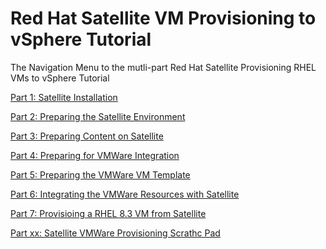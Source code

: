 # Red Hat Satellite VM Provisioning to vSphere Tutorial  

The Navigation Menu to the mutli-part Red Hat Satellite Provisioning RHEL VMs to vSphere Tutorial  

[Part 1: Satellite Installation](https://github.com/pslucas0212/Part1-Satellite-Install)

[Part 2: Preparing the Satellite Environment](https://github.com/pslucas0212/Part-2-Preparing-the-Satellite-Environment)  

[Part 3: Preparing Content on Satellite](https://github.com/pslucas0212/Part-3-Preparing-Content-on-Satellite)  

[Part 4: Preparing for VMWare Integration](https://github.com/pslucas0212/Part-4-Preparing-for-VMWare-Integration)

[Part 5: Preparing the VMWare VM Template](https://github.com/pslucas0212/Part-5-Perparing-the-VMWare-VM-Template)

[Part 6: Integrating the VMWare Resources with Satellite](https://github.com/pslucas0212/Part-6-TBN)

[Part 7: Provisioing a RHEL 8.3 VM from Satellite]()

[Part xx: Satellite VMWare Provisioning Scrathc Pad](https://github.com/pslucas0212/Part-X-Satellite-VMWare-Provisioning-Scratch-Pad)
